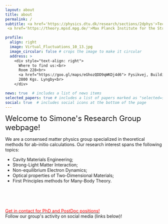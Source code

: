```yaml
---
layout: about
title: about
permalink: /
subtitle: <a href='https://physics.dtu.dk/research/sections/2dphys'>Technical University of Denmark, Department of Physics.<br>
 <a href='https://theory.mpsd.mpg.de/'>Max Planck Institute for the Structure and Dynamics of Matter, Theory Department. </a>

profile:
  align: right
  image: Virtual_Fluctuations_10_13.jpg
  image_circular: false # crops the image to make it circular
  address: >
    <div style="text-align: right">
      Where to find us:<br>
      Room 228<br>
      <a href="https://goo.gl/maps/eGhozQDD9qWKDj4d6"> Fysikvej, Building 309 </a><br>
      2800 Kgs. Lyngby<br>
    </div>

news: true  # includes a list of news items
selected_papers: true # includes a list of papers marked as "selected={true}"
social: true  # includes social icons at the bottom of the page
---
```

<font size='5'> Welcome to Simone's Research Group webpage! </font><br>


We are a consensed matter physics group specialized in theoretical methods for ab-initio calculations. Our research interest spans the following topics:
- Cavity Materials Engineering;
- Strong-Light Matter Interaction;
- Non-equilibrium Electron Dynamics;
- Optical properties of Two-Dimensional Materials;
- First Principles methods for Many-Body Theory.
<br>
<br>
<br>

<a href="mailto:{{ site.email | encode_email }}"><span style="color:red">Get in contact for PhD and PostDoc positions!</span></a>
<br>
Follow our group's activity on social media (links below)!

